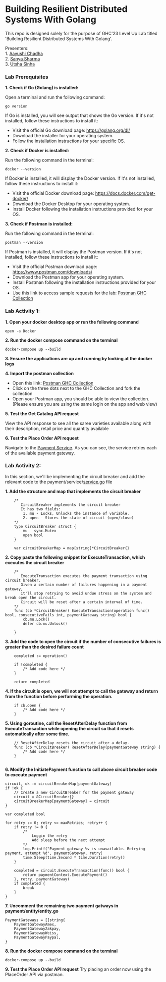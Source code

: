 # Building Resilient Distributed Systems With Golang
This repo is designed solely for the purpose of GHC'23 Level Up Lab titled 'Building Resilient Distributed Systems With Golang'.

Presenters:<br />
    1. [Aayushi Chadha](https://www.linkedin.com/in/aayushi-chadha/)<br />
    2. [Sanya Sharma](https://www.linkedin.com/in/sanyasharma2511/)<br />
    3. [Utsha Sinha](https://www.linkedin.com/in/utsha-sinha1510)<br />

### Lab Prerequisites

**1. Check if Go (Golang) is installed:**

Open a terminal and run the following command:

````
go version
````
If Go is installed, you will see output that shows the Go version. If it's not installed, follow these instructions to install it:

* Visit the official Go download page: https://golang.org/dl/
* Download the installer for your operating system.
* Follow the installation instructions for your specific OS.


**2. Check if Docker is installed:**

Run the following command in the terminal:

````
docker --version
````
If Docker is installed, it will display the Docker version. If it's not installed, follow these instructions to install it:

* Visit the official Docker download page: https://docs.docker.com/get-docker/
* Download the Docker Desktop for your operating system.
* Install Docker following the installation instructions provided for your OS.


**3. Check if Postman is installed:**

Run the following command in the terminal:

````
postman --version
````

If Postman is installed, it will display the Postman version. If it's not installed, follow these instructions to install it:

* Visit the official Postman download page: https://www.postman.com/downloads/
* Download the Postman app for your operating system.
* Install Postman following the installation instructions provided for your OS.
* Use this link to access sample requests for the lab: [Postman GHC Collection](https://winter-star-7764.postman.co/workspace/GHC~d573817e-ed58-47c3-9649-154b689c53a5/collection/29024639-a2ec43b9-7243-4c17-9e70-c146c0b26dab?action=share&creator=29024639)


### Lab Activity 1:
**1. Open your docker desktop app or run the following command**
```
open -a Docker 
```
**2. Run the docker compose command on the terminal**
````
docker-compose up --build
````
**3. Ensure the applications are up and running by looking at the docker logs**

**4. Import the postman collection** 
* Open this link: [Postman GHC Collection](https://winter-star-7764.postman.co/workspace/GHC~d573817e-ed58-47c3-9649-154b689c53a5/collection/29024639-a2ec43b9-7243-4c17-9e70-c146c0b26dab?action=share&creator=29024639)
* Click on the three dots next to the GHC Collection and fork the collection
* Open your Postman app, you should be able to view the collection. (Please ensure you are using the same login on the app and web view)

**5. Test the Get Catalog API request**

View the API response to see all the saree varieties available along with their description, retail price and quantity available

**6. Test the Place Order API request**

Navigate to the [Payment Service](https://github.com/sanya-sharma/distributed-systems-ghc/blob/main/payment/service/service.go#L16). As you can see, the service retries each of the available payment gateway.

### Lab Activity 2:

In this section, we'll be implementing the circuit breaker and add the relevant code to the payment/service/[service.go](https://github.com/sanya-sharma/distributed-systems-ghc/blob/main/payment/service/service.go) file

**1. Add the structure and map that implements the circuit breaker**

```
    /* 
       CircuitBreaker implements the circuit breaker
       It has two fields:
        1. mu - Locks, Unlocks the instance of variable.
        2. open - Stores the state of circuit (open/close)
    */
    type CircuitBreaker struct {
        mu   sync.Mutex
        open bool
    }

    var circuitBreakerMap = map[string]*CircuitBreaker{}
```

**2. Copy paste the following snippet for ExecuteTransaction, which executes the circuit breaker**

```
    /* 
       ExecuteTransaction executes the payment transaction using circuit breaker.
       Given a certain number of failures happening in a payment gateway, 
       it'll stop retrying to avoid undue stress on the system and break open the circuit.
       Circuit will be reset after a certain interval of time.
    */
    func (cb *CircuitBreaker) ExecuteTransaction(operation func() bool, consecutiveFails int, paymentGateway string) bool {
        cb.mu.Lock()
        defer cb.mu.Unlock()
        
    }
```

**3. Add the code to open the circuit if the number of consecutive failures is greater than the desired failure count**<br />

```
    completed := operation()

    if !completed {
        /* Add code here */
    }

    return completed
```

**4. If the circuit is open, we will not attempt to call the gateway and return from the function before performing the operation.**<br />

```
    if cb.open {
        /* Add code here */
    }
```

**5. Using goroutine, call the ResetAfterDelay function from ExecuteTransaction while opening the circuit so that it resets automatically after some time.**<br />
```
    // ResetAfterDelay resets the circuit after a delay.
    func (cb *CircuitBreaker) ResetAfterDelay(paymentGateway string) {
        /* Add code here */
    }
    
```

**6. Modify the InitiatePayment function to call above circuit breaker code to execute payment**
```
circuit, ok := circuitBreakerMap[paymentGateway]
if !ok {
    // Create a new CircuitBreaker for the payment gateway
    circuit = &CircuitBreaker{}
    circuitBreakerMap[paymentGateway] = circuit
}

var completed bool

for retry := 0; retry <= maxRetries; retry++ {
    if retry != 0 {
        /* 
            Loggin the retry 
            Add sleep before the next attempt
        */
        log.Printf("Payment gateway %v is unavailable. Retrying payment, attempt %d", paymentGateway, retry)
        time.Sleep(time.Second * time.Duration(retry))
    }

    completed = circuit.ExecuteTransaction(func() bool {
        return paymentContext.ExecutePayment()
    }, retry, paymentGateway)
    if completed {
        break
    }
}
```

**7. Uncomment the remaining two payment gatways in payment/entity/entity.go**
```
PaymentGateways = []string{
    PaymentGatewayAmex,
    PaymentGatewayZakpay,
    PaymentGatewayWeiss,
    PaymentGatewayPaypal,
}
```

**8. Run the docker compose command on the terminal**
```
docker-compose up --build
```

**9. Test the Place Order API request**
Try placing an order now using the PlaceOrder API via postman.